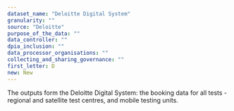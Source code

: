```yaml
---
dataset_name: "Deloitte Digital System"
granularity: ""
source: "Deloitte"
purpose_of_the_data: ""
data_controller: ""
dpia_inclusion: ""
data_processor_organisations: ""
collecting_and_sharing_governance: ""
first_letter: D
new: New
---
```

The outputs form the Deloitte Digital System: the booking data for all tests - regional and satellite test centres, and mobile testing units.